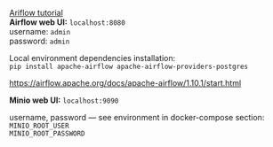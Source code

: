 [Ariflow tutorial](https://youtu.be/K9AnJ9_ZAXE)  
**Airflow web UI:** `localhost:8080 `  
username: `admin`  
password: `admin`  

Local environment dependencies installation:  
`pip install apache-airflow apache-airflow-providers-postgres`

https://airflow.apache.org/docs/apache-airflow/1.10.1/start.html

**Minio web UI:**  `localhost:9090`

username, password — 
see environment in docker-compose section:
`MINIO_ROOT_USER`  
`MINIO_ROOT_PASSWORD`